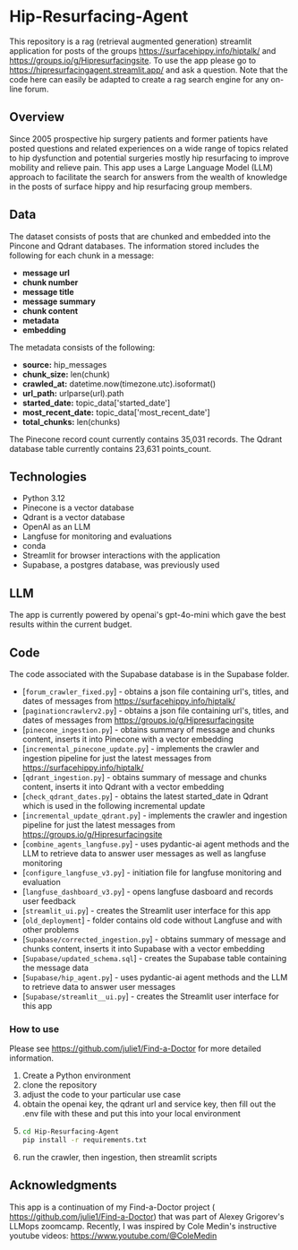 # Hip-Resurfacing-Agent

This repository is a rag (retrieval augmented generation) streamlit application for posts of the groups https://surfacehippy.info/hiptalk/ and https://groups.io/g/Hipresurfacingsite.  To use the app please go to https://hipresurfacingagent.streamlit.app/ and ask a question. Note that the code here can easily be adapted to create a rag search engine for any on-line forum.

## Overview

Since 2005 prospective hip surgery patients and former patients have posted questions and 
related experiences on a wide range of topics related to hip dysfunction and potential
surgeries mostly hip resurfacing to improve mobility and relieve pain. This app uses a
Large Language Model (LLM) approach to facilitate the search for answers from the wealth 
of knowledge in the posts of surface hippy and hip resurfacing group members.

## Data

The dataset consists of posts that are chunked and embedded into the Pincone and Qdrant databases.
The information stored includes the following for each chunk in a message:

- **message url**
- **chunk number**
- **message title** 
- **message summary** 
- **chunk content** 
- **metadata** 
- **embedding** 

The metadata consists of the following:

- **source:** hip_messages
- **chunk_size:** len(chunk)
- **crawled_at:** datetime.now(timezone.utc).isoformat()
- **url_path:** urlparse(url).path
- **started_date:** topic_data['started_date']
- **most_recent_date:** topic_data['most_recent_date']
- **total_chunks:** len(chunks)

The Pinecone record count currently contains 35,031 records.
The Qdrant database table currently contains 23,631 points_count.

## Technologies

- Python 3.12
- Pinecone is a vector database
- Qdrant is a vector database
- OpenAI as an LLM
- Langfuse for monitoring and evaluations
- conda
- Streamlit for browser interactions with the application
- Supabase, a postgres database, was previously used
                
## LLM   

The app is currently powered by openai's gpt-4o-mini which gave the best results within the current budget. 

## Code

The code associated with the Supabase database is in the Supabase folder.

- [`forum_crawler_fixed.py`] - obtains a json file containing url's, titles, and dates of messages from https://surfacehippy.info/hiptalk/ 
- [`paginationcrawlerv2.py`] - obtains a json file containing url's, titles, and dates of messages from https://groups.io/g/Hipresurfacingsite
- [`pinecone_ingestion.py`] - obtains summary of message and chunks content, inserts it into Pinecone with a vector embedding
- [`incremental_pinecone_update.py`] - implements the crawler and ingestion pipeline for just the latest messages from https://surfacehippy.info/hiptalk/ 
- [`qdrant_ingestion.py`] - obtains summary of message and chunks content, inserts it into Qdrant with a vector embedding
- [`check_qdrant_dates.py`] - obtains the latest started_date in Qdrant which is used in the following incremental update
- [`incremental_update_qdrant.py`] - implements the crawler and ingestion pipeline for just the latest messages from https://groups.io/g/Hipresurfacingsite
- [`combine_agents_langfuse.py`] - uses pydantic-ai agent methods and the LLM to retrieve data to answer user messages as well as langfuse monitoring
- [`configure_langfuse_v3.py`] - initiation file for langfuse monitoring and evaluation
- [`langfuse_dashboard_v3.py`] - opens langfuse dasboard and records user feedback
- [`streamlit_ui.py`] - creates the Streamlit user interface for this app
- [`old_deployment`] - folder contains old code without Langfuse and with other problems
- [`Supabase/corrected_ingestion.py`] - obtains summary of message and chunks content, inserts it into Supabase with a vector embedding
- [`Supabase/updated_schema.sql`] - creates the Supabase table containing the message data
- [`Supabase/hip_agent.py`] - uses pydantic-ai agent methods and the LLM to retrieve data to answer user messages
- [`Supabase/streamlit__ui.py`] - creates the Streamlit user interface for this app

###  How to use

Please see https://github.com/julie1/Find-a-Doctor for more detailed information.

1. Create a Python environment
2. clone the repository
3. adjust the code to your particular use case
4. obtain the openai key, the qdrant url and service key, then fill out the .env file with these and put this into your local
environment
5. ```bash
   cd Hip-Resurfacing-Agent
   pip install -r requirements.txt
6. run the crawler, then ingestion, then streamlit scripts
   

## Acknowledgments

This app is a continuation of my Find-a-Doctor project ( https://github.com/julie1/Find-a-Doctor) that was part of Alexey Grigorev's LLMops zoomcamp.  Recently, I was inspired by Cole Medin's instructive youtube videos: https://www.youtube.com/@ColeMedin               
